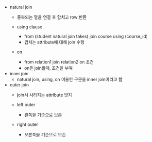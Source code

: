 - natural join
	- 중복되는 열을 연결 후 합치고 row 반환
	
	- using clause
		- from (student natural join takes) join course using (course_id)
		- 겹치는 attribute에 대해 join 수행
	- on
		- from relation1 join relation2 on 조건
		- on은 join할때, 조건을 부여
- inner join
	- natural join, using, on 이용한 구문을 inner join이라고 함
- outer join
	- join시 사라지는 attribute 방지
	
	- left outer
		- 왼쪽을 기준으로 보존
	- right outer
		- 오른쪽을 기준으로 보존